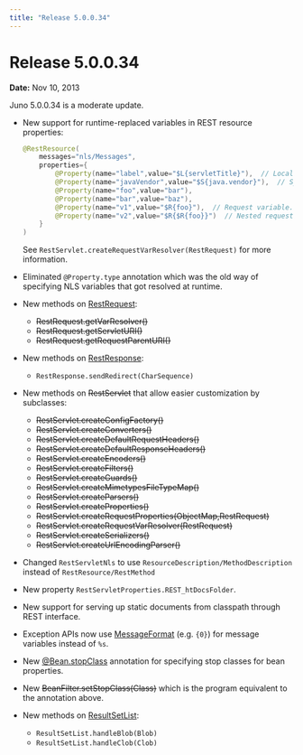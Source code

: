 ```yaml
---
title: "Release 5.0.0.34"
---
```


# Release 5.0.0.34

**Date:** Nov 10, 2013

Juno 5.0.0.34 is a moderate update.

- New support for runtime-replaced variables in REST resource properties:

  ```java
  @RestResource(
      messages="nls/Messages",
      properties={
          @Property(name="label",value="$L{servletTitle}"),  // Localized variable in Messages.properties
          @Property(name="javaVendor",value="$S{java.vendor}"),  // System property
          @Property(name="foo",value="bar"),
          @Property(name="bar",value="baz"),
          @Property(name="v1",value="$R{foo}"),  // Request variable. value="bar"
          @Property(name="v2",value="$R{$R{foo}}")  // Nested request variable. value="baz"
      }
  )
  ```

  See `RestServlet.createRequestVarResolver(RestRequest)` for more information.

- Eliminated `@Property.type` annotation which was the old way of specifying NLS variables that got resolved at runtime.

- New methods on [RestRequest](API_DOCS/oajr/RestRequest.html):
  - ~~RestRequest.getVarResolver()~~
  - ~~RestRequest.getServletURI()~~
  - ~~RestRequest.getRequestParentURI()~~

- New methods on [RestResponse](API_DOCS/org/apache/juneau/rest/RestResponse.html):
  - `RestResponse.sendRedirect(CharSequence)`

- New methods on  ~~RestServlet~~ that allow easier customization by subclasses:
  - ~~RestServlet.createConfigFactory()~~
  - ~~RestServlet.createConverters()~~
  - ~~RestServlet.createDefaultRequestHeaders()~~
  - ~~RestServlet.createDefaultResponseHeaders()~~
  - ~~RestServlet.createEncoders()~~
  - ~~RestServlet.createFilters()~~
  - ~~RestServlet.createGuards()~~
  - ~~RestServlet.createMimetypesFileTypeMap()~~
  - ~~RestServlet.createParsers()~~
  - ~~RestServlet.createProperties()~~
  - ~~RestServlet.createRequestProperties(ObjectMap,RestRequest)~~
  - ~~RestServlet.createRequestVarResolver(RestRequest)~~
  - ~~RestServlet.createSerializers()~~
  - ~~RestServlet.createUrlEncodingParser()~~

- Changed `RestServletNls` to use `ResourceDescription/MethodDescription` instead of `RestResource/RestMethod`

- New property `RestServletProperties.REST_htDocsFolder`.

- New support for serving up static documents from classpath through REST interface.

- Exception APIs now use [MessageFormat](API_DOCS/java/text/MessageFormat.html) (e.g. `{0}`) for message variables instead of `%s`.

- New [@Bean.stopClass](API_DOCS/org/apache/juneau/annotation/Bean.html#stopClass) annotation for specifying stop classes for bean properties.

- New ~~BeanFilter.setStopClass(Class)~~ which is the program equivalent to the annotation above.

- New methods on [ResultSetList](API_DOCS/org/apache/juneau/dto/ResultSetList.html):
  - `ResultSetList.handleBlob(Blob)`
  - `ResultSetList.handleClob(Clob)`